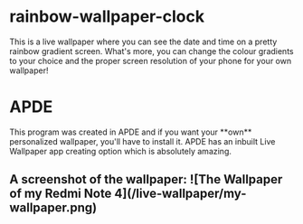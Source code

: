 # rainbow-wallpaper-clock
This is a live wallpaper where you can see the date and time on a pretty rainbow gradient screen. What's more, you can change the colour gradients to your choice and the proper screen resolution of your phone for your own wallpaper!

<h1>APDE</h1>
This program was created in APDE and if you want your **own** personalized wallpaper, you'll have to install it. APDE has an inbuilt Live Wallpaper app creating option which is absolutely amazing.

<h2>A screenshot of the wallpaper:
![The Wallpaper of my Redmi Note 4](/live-wallpaper/my-wallpaper.png)

